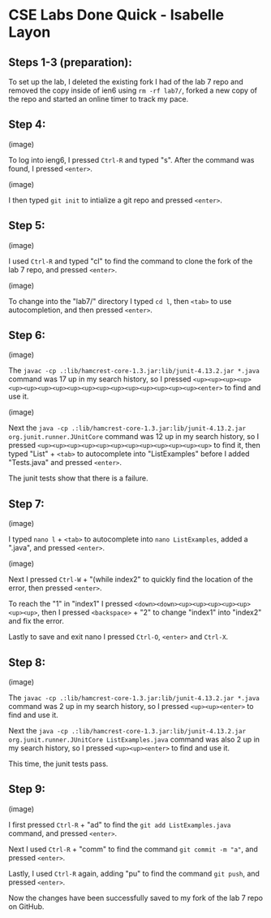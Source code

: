 # CSE Labs Done Quick - Isabelle Layon

## Steps 1-3 (preparation):
To set up the lab, I deleted the existing fork I had of the lab 7 repo and removed the copy inside of ien6 using ``rm -rf lab7/``, 
forked a new copy of the repo and started an online timer to track my pace.

## Step 4:
(image)

To log into ieng6, I pressed `Ctrl-R` and typed "s". After the command was found, I pressed ``<enter>``.
  
(image)

I then typed `git init` to intialize a git repo and pressed ``<enter>``.
  
## Step 5:
(image)
  
I used `Ctrl-R` and typed "cl" to find the command to clone the fork of the lab 7 repo, and pressed ``<enter>``.
  
(image)
  
To change into the "lab7/" directory I typed ``cd l``, then ``<tab>`` to use autocompletion, and then pressed ``<enter>``.
  
## Step 6:
  
(image)
  
The ``javac -cp .:lib/hamcrest-core-1.3.jar:lib/junit-4.13.2.jar *.java`` command was 17 up in my search history, so I pressed
``<up><up><up><up><up><up><up><up><up><up><up><up><up><up><up><up><up><enter>`` to find and use it. 
  
(image)
  
Next the ``java -cp .:lib/hamcrest-core-1.3.jar:lib/junit-4.13.2.jar org.junit.runner.JUnitCore`` command was 12 up in my search history,
so I pressed ``<up><up><up><up><up><up><up><up><up><up><up><up>`` to find it, then typed "List" + ``<tab>`` to autocomplete into "ListExamples" before I added
"Tests.java" and pressed ``<enter>``.
  
The junit tests show that there is a failure.
  
## Step 7:
(image)
  
I typed ``nano l`` + ``<tab>`` to autocomplete into ``nano ListExamples``, added a ".java", and pressed ``<enter>``.

(image)
  
Next I pressed ``Ctrl-W`` + "(while index2" to quickly find the location of the error, then pressed ``<enter>``.

To reach the "1" in "index1" I pressed ``<down><down><up><up><up><up><up><up><up>``, then I pressed ``<backspace>`` + "2" to change 
"index1" into "index2" and fix the error.
  
Lastly to save and exit nano I pressed ``Ctrl-O``, ``<enter>`` and ``Ctrl-X``.
  
## Step 8:
  
(image)
  
The ``javac -cp .:lib/hamcrest-core-1.3.jar:lib/junit-4.13.2.jar *.java`` command was 2 up in my search history, so I pressed
``<up><up><enter>`` to find and use it. 
  
Next the ``java -cp .:lib/hamcrest-core-1.3.jar:lib/junit-4.13.2.jar org.junit.runner.JUnitCore ListExamples.java`` command was also 2 up in my search history,
so I pressed ``<up><up><enter>`` to find and use it.

This time, the junit tests pass.
  
## Step 9:
  
(image)
  
I first pressed `Ctrl-R` + "ad" to find the ``git add ListExamples.java`` command, and pressed ``<enter>``.
  
Next I used `Ctrl-R` + "comm" to find the command ``git commit -m "a"``, and pressed ``<enter>``.
  
Lastly, I used `Ctrl-R` again, adding "pu" to find the command ``git push``, and pressed ``<enter>``. 
  
Now the changes have been successfully saved to my fork of the lab 7 repo on GitHub.
